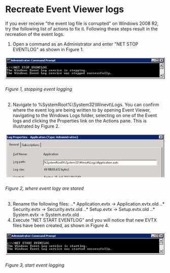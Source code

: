 # Recreate Event Viewer logs

If you ever receive "the event log file is corrupted" on Windows 2008 R2, try the following list of actions to fix it.  Following these steps result in the recreation of the event logs.

1. Open a command as an Administrator and enter "NET STOP EVENTLOG" as shown in Figure 1.

![stopping event logging][FIGURE1]
###### Figure 1, stopping event logging

2. Navigate to %SystemRoot%\System32\Winevt\Logs.  You can confirm where the event log are being written to by opening Event Viewer, navigating to the Windows Logs folder, selecting on one of the Event logs and clicking the Properties link on the Actions pane.  This is illustrated by Figure 2.

![where event logy are stored][FIGURE2]
###### Figure 2, where event logy are stored

3. Rename the following files:
    ..* Application.evtx -> Application.evtx.old
    ..* Security.evtx -> Security.evtx.old
    ..* Setup.evtx -> Setup.evtx.old
    ..* System.evtx -> System.evtx.old
4. Execute "NET START EVENTLOG" and you will notice that new EVTX files have been created, as shown in Figure 4.

![start event logging][FIGURE3]
###### Figure 3, start event logging

[FIGURE1]: ../images/2012/msdn-0190.png "Figure 1, stopping event logging"
[FIGURE2]: ../images/2012/msdn-0191.png "Figure 2, where event logy are stored"
[FIGURE3]: ../images/2012/msdn-0193.png "Figure 3, start event logging"

